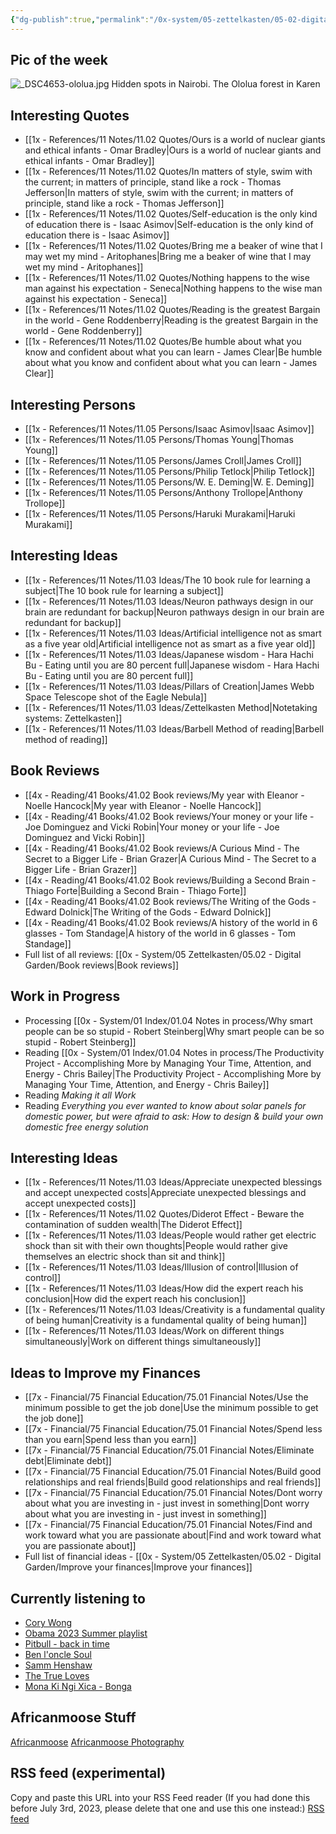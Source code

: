 ```yaml
---
{"dg-publish":true,"permalink":"/0x-system/05-zettelkasten/05-02-digital-garden/african-moose-digital-garden/","title":"Africanmoose","tags":["gardenEntry"],"dgShowBacklinks":false,"dgShowFileTree":false}
---
```


## Pic of the week
![_DSC4653-ololua.jpg](/img/user/0x%20-%20System/05%20Zettelkasten/05.03%20-%20Publish%20digital%20garden%20resource%20folder/_DSC4653-ololua.jpg)
Hidden spots in Nairobi. The Ololua forest in Karen

## Interesting Quotes

- [[1x - References/11 Notes/11.02 Quotes/Ours is a world of nuclear giants and ethical infants - Omar Bradley\|Ours is a world of nuclear giants and ethical infants - Omar Bradley]]
- [[1x - References/11 Notes/11.02 Quotes/In matters of style, swim with the current; in matters of principle, stand like a rock - Thomas Jefferson\|In matters of style, swim with the current; in matters of principle, stand like a rock - Thomas Jefferson]]
- [[1x - References/11 Notes/11.02 Quotes/Self-education is the only kind of education there is - Isaac Asimov\|Self-education is the only kind of education there is - Isaac Asimov]]
- [[1x - References/11 Notes/11.02 Quotes/Bring me a beaker of wine that I may wet my mind - Aritophanes\|Bring me a beaker of wine that I may wet my mind - Aritophanes]]
- [[1x - References/11 Notes/11.02 Quotes/Nothing happens to the wise man against his expectation - Seneca\|Nothing happens to the wise man against his expectation - Seneca]]
- [[1x - References/11 Notes/11.02 Quotes/Reading is the greatest Bargain in the world - Gene Roddenberry\|Reading is the greatest Bargain in the world - Gene Roddenberry]]
- [[1x - References/11 Notes/11.02 Quotes/Be humble about what you know and confident about what you can learn - James Clear\|Be humble about what you know and confident about what you can learn - James Clear]]


## Interesting Persons

- [[1x - References/11 Notes/11.05 Persons/Isaac Asimov\|Isaac Asimov]]
- [[1x - References/11 Notes/11.05 Persons/Thomas Young\|Thomas Young]]
- [[1x - References/11 Notes/11.05 Persons/James Croll\|James Croll]]
- [[1x - References/11 Notes/11.05 Persons/Philip Tetlock\|Philip Tetlock]]
- [[1x - References/11 Notes/11.05 Persons/W. E. Deming\|W. E. Deming]]
- [[1x - References/11 Notes/11.05 Persons/Anthony Trollope\|Anthony Trollope]]
- [[1x - References/11 Notes/11.05 Persons/Haruki Murakami\|Haruki Murakami]]

## Interesting Ideas

- [[1x - References/11 Notes/11.03 Ideas/The 10 book rule for learning a subject\|The 10 book rule for learning a subject]]
- [[1x - References/11 Notes/11.03 Ideas/Neuron pathways design in our brain are redundant for backup\|Neuron pathways design in our brain are redundant for backup]]
- [[1x - References/11 Notes/11.03 Ideas/Artificial intelligence not as smart as a five year old\|Artificial intelligence not as smart as a five year old]]
- [[1x - References/11 Notes/11.03 Ideas/Japanese wisdom - Hara Hachi Bu - Eating until you are 80 percent full\|Japanese wisdom - Hara Hachi Bu - Eating until you are 80 percent full]]
- [[1x - References/11 Notes/11.03 Ideas/Pillars of Creation\|James Webb Space Telescope shot of the Eagle Nebula]]
- [[1x - References/11 Notes/11.03 Ideas/Zettelkasten Method\|Notetaking systems: Zettelkasten]]
- [[1x - References/11 Notes/11.03 Ideas/Barbell Method of reading\|Barbell method of reading]]

## Book Reviews

- [[4x - Reading/41 Books/41.02 Book reviews/My year with Eleanor - Noelle Hancock\|My year with Eleanor - Noelle Hancock]]
- [[4x - Reading/41 Books/41.02 Book reviews/Your money or your life - Joe Dominguez and Vicki Robin\|Your money or your life - Joe Dominguez and Vicki Robin]]
- [[4x - Reading/41 Books/41.02 Book reviews/A Curious Mind - The Secret to a Bigger Life - Brian Grazer\|A Curious Mind - The Secret to a Bigger Life - Brian Grazer]]
- [[4x - Reading/41 Books/41.02 Book reviews/Building a Second Brain - Thiago Forte\|Building a Second Brain - Thiago Forte]]
- [[4x - Reading/41 Books/41.02 Book reviews/The Writing of the Gods - Edward Dolnick\|The Writing of the Gods - Edward Dolnick]]
- [[4x - Reading/41 Books/41.02 Book reviews/A history of the world in 6 glasses - Tom Standage\|A history of the world in 6 glasses - Tom Standage]]
- Full list of all reviews: [[0x - System/05 Zettelkasten/05.02 - Digital Garden/Book reviews\|Book reviews]]

## Work in Progress

- Processing [[0x - System/01 Index/01.04 Notes in process/Why smart people can be so stupid - Robert Steinberg\|Why smart people can be so stupid - Robert Steinberg]]
- Reading [[0x - System/01 Index/01.04 Notes in process/The Productivity Project - Accomplishing More by Managing Your Time, Attention, and Energy - Chris Bailey\|The Productivity Project - Accomplishing More by Managing Your Time, Attention, and Energy - Chris Bailey]]
- Reading _Making it all Work_
- Reading _Everything you ever wanted to know about solar panels for domestic power, but were afraid to ask: How to design & build your own domestic free energy solution_

## Interesting Ideas

- [[1x - References/11 Notes/11.03 Ideas/Appreciate unexpected blessings and accept unexpected costs\|Appreciate unexpected blessings and accept unexpected costs]]
- [[1x - References/11 Notes/11.02 Quotes/Diderot Effect - Beware the contamination of sudden wealth\|The Diderot Effect]]
- [[1x - References/11 Notes/11.03 Ideas/People would rather get electric shock than sit with their own thoughts\|People would rather give themselves an electric shock than sit and think]]
- [[1x - References/11 Notes/11.03 Ideas/Illusion of control\|Illusion of control]]
- [[1x - References/11 Notes/11.03 Ideas/How did the expert reach his conclusion\|How did the expert reach his conclusion]]
- [[1x - References/11 Notes/11.03 Ideas/Creativity is a fundamental quality of being human\|Creativity is a fundamental quality of being human]]
- [[1x - References/11 Notes/11.03 Ideas/Work on different things simultaneously\|Work on different things simultaneously]]

## Ideas to Improve my Finances

- [[7x - Financial/75 Financial Education/75.01 Financial Notes/Use the minimum possible to get the job done\|Use the minimum possible to get the job done]]
- [[7x - Financial/75 Financial Education/75.01 Financial Notes/Spend less than you earn\|Spend less than you earn]]
- [[7x - Financial/75 Financial Education/75.01 Financial Notes/Eliminate debt\|Eliminate debt]]
- [[7x - Financial/75 Financial Education/75.01 Financial Notes/Build good relationships and real friends\|Build good relationships and real friends]]
- [[7x - Financial/75 Financial Education/75.01 Financial Notes/Dont worry about what you are investing in - just invest in something\|Dont worry about what you are investing in - just invest in something]]
- [[7x - Financial/75 Financial Education/75.01 Financial Notes/Find and work toward what you are passionate about\|Find and work toward what you are passionate about]]
- Full list of financial ideas - [[0x - System/05 Zettelkasten/05.02 - Digital Garden/Improve your finances\|Improve your finances]]

## Currently listening to

- [Cory Wong](https://www.youtube.com/@CoryWongMusic)
- [Obama 2023 Summer playlist](https://open.spotify.com/playlist/37i9dQZF1DWVbX0Kwa6Hge?si=c236e22b2f9249b3)
- [Pitbull - back in time](https://www.youtube.com/watch?v=zaSZE194D4I)
- [Ben l'oncle Soul](https://www.youtube.com/watch?v=wFwP32FFzro)
- [Samm Henshaw](https://www.youtube.com/watch?v=I_8-P4eZ1jA)
- [The True Loves](https://www.youtube.com/watch?v=TD2hNsY6G7E)
- [Mona Ki Ngi Xica - Bonga](https://www.youtube.com/watch?v=kJj3w6UN8_8)

## Africanmoose Stuff

[Africanmoose](https://africanmoose.blogspot.com)
[Africanmoose Photography](http://Africanmoose.com)

## RSS feed (experimental)
Copy and paste this URL into your RSS Feed reader (If you had done this before July 3rd, 2023, please delete that one and use this one instead:)
[RSS feed](https://rssproxy.migor.org/api/w2f?v=0.1&url=https%3A%2F%2Fafricanmoose.netlify.app%2F&link=.%2Fa%5B1%5D&context=%2F%2Fdiv%5B1%5D%2Ful%2Fli&re=none&out=atom&token=eyJ0eXAiOiJKV1QiLCJhbGciOiJIUzI1NiJ9.eyJ0eXBlIjoiYW5vbnltb3VzIiwiaWF0IjoxNjc1MTA1OTQ2fQ.OjesabTBFfq8PUwQKkj_oSm6zKrRDAgo-nQH9jx6Tmw)

